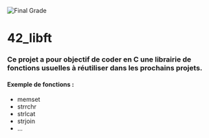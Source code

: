 ![Final Grade](https://github.com/TontonPizza/42_libft/blob/master/100.png)

# 42_libft

### Ce projet a pour objectif de coder en C une librairie de fonctions usuelles à réutiliser dans les prochains projets.

#### Exemple de fonctions :
- memset
- strrchr
- strlcat
- strjoin
- ...

